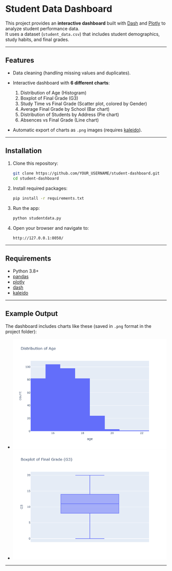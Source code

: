 # Student Data Dashboard

This project provides an **interactive dashboard** built with [Dash](https://dash.plotly.com/) and [Plotly](https://plotly.com/python/) to analyze student performance data.  
It uses a dataset (`student_data.csv`) that includes student demographics, study habits, and final grades.

---

## Features

- Data cleaning (handling missing values and duplicates).  
- Interactive dashboard with **6 different charts**:  
  1. Distribution of Age (Histogram)  
  2. Boxplot of Final Grade (G3)  
  3. Study Time vs Final Grade (Scatter plot, colored by Gender)  
  4. Average Final Grade by School (Bar chart)  
  5. Distribution of Students by Address (Pie chart)  
  6. Absences vs Final Grade (Line chart)  

- Automatic export of charts as `.png` images (requires [kaleido](https://pypi.org/project/kaleido/)).

---

## Installation

1. Clone this repository:

   ```bash
   git clone https://github.com/YOUR_USERNAME/student-dashboard.git
   cd student-dashboard
   ```

2. Install required packages:

   ```bash
   pip install -r requirements.txt
   ```

3. Run the app:

   ```bash
   python studentdata.py
   ```

4. Open your browser and navigate to:

   ```
   http://127.0.0.1:8050/
   ```

---

## Requirements

- Python 3.8+  
- [pandas](https://pandas.pydata.org/)  
- [plotly](https://plotly.com/python/)  
- [dash](https://dash.plotly.com/)  
- [kaleido](https://github.com/plotly/Kaleido)  

---

## Example Output

The dashboard includes charts like these (saved in `.png` format in the project folder):

- ![Age Distribution](fig1_distribution_age.png)  
- ![Boxplot G3](fig2_boxplot_g3.png)  

---

